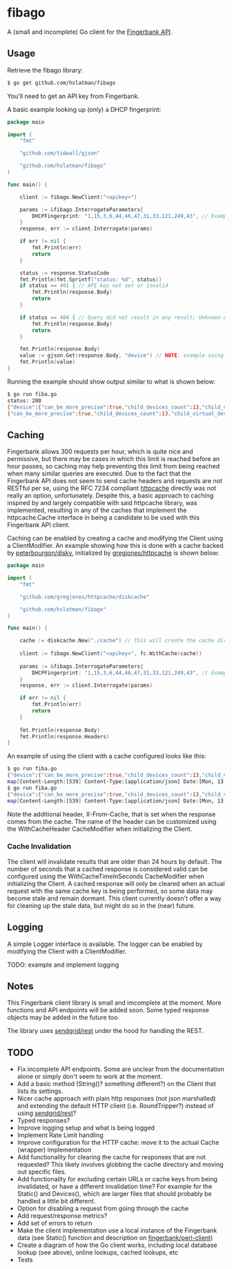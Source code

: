 # fibago

A (small and incomplete) Go client for the [Fingerbank API](https://api.fingerbank.org/).

## Usage

Retrieve the fibago library:

```bash
$ go get github.com/hslatman/fibago
```

You'll need to get an API key from Fingerbank.

A basic example looking up (only) a DHCP fingerprint:

```go
package main

import (
	"fmt"

	"github.com/tidwall/gjson"

	"github.com/hslatman/fibago"
)

func main() {

	client := fibago.NewClient("<apikey>")

	params := &fibago.InterrogateParameters{
		DHCPFingerprint: "1,15,3,6,44,46,47,31,33,121,249,43", // Example DHCP fingerprint
	}
	response, err := client.Interrogate(params) 

	if err != nil {
		fmt.Println(err)
		return
	}

	status := response.StatusCode
	fmt.Println(fmt.Sprintf("status: %d", status))
	if status == 401 { // API key not set or invalid
		fmt.Println(response.Body)
		return
	}

	if status == 404 { // Query did not result in any result; Unknown device
		fmt.Println(response.Body)
		return
	}

	fmt.Println(response.Body)
	value := gjson.Get(response.Body, "device") // NOTE: example using gjson for extracting values from JSON
	fmt.Println(value)
}
```

Running the example should show output similar to what is shown below:

```bash
$ go run fiba.go
status: 200
{"device":{"can_be_more_precise":true,"child_devices_count":13,"child_virtual_devices_count":5,"created_at":"2014-09-09T15:09:50.000Z","id":1,"name":"Windows OS","parent_id":16879,"parents":[{"created_at":"2017-09-14T18:41:06.000Z","id":16879,"name":"Operating System","parent_id":null,"updated_at":"2020-04-09T06:58:16.000Z","virtual_parent_id":null}],"updated_at":"2020-02-08T07:38:14.000Z","virtual_parent_id":null},"device_name":"Operating System/Windows OS","request_id":"b41dbcb2-11c7-45e3-a08c-6ab72a478c8c","score":87,"version":""}
{"can_be_more_precise":true,"child_devices_count":13,"child_virtual_devices_count":5,"created_at":"2014-09-09T15:09:50.000Z","id":1,"name":"Windows OS","parent_id":16879,"parents":[{"created_at":"2017-09-14T18:41:06.000Z","id":16879,"name":"Operating System","parent_id":null,"updated_at":"2020-04-09T06:58:16.000Z","virtual_parent_id":null}],"updated_at":"2020-02-08T07:38:14.000Z","virtual_parent_id":null}
```

## Caching

Fingerbank allows 300 requests per hour, which is quite nice and permissive, but there may be cases in which this limit is reached before an hour passes, so caching may help preventing this limit from being reached when many similar queries are executed.
Due to the fact that the Fingerbank API does not seem to send cache headers and requests are not RESTful per se, using the RFC 7234 compliant [httpcache](https://github.com/gregjones/httpcache) directly was not really an option, unfortunately.
Despite this, a basic approach to caching inspired by and largely compatible with said httpcache library, was implemented, resulting in any of the caches that implement the httpcache.Cache interface in being a candidate to be used with this Fingerbank API client.

Caching can be enabled by creating a cache and modifying the Client using a ClientModifier.
An example showing how this is done with a cache backed by [peterbourgon/diskv](https://github.com/peterbourgon/diskv), initialized by [gregjones/httpcache](https://github.com/gregjones/httpcache/diskcache) is shown below:

```go
package main

import (
	"fmt"

	"github.com/gregjones/httpcache/diskcache"

	"github.com/hslatman/fibago"
)

func main() {

    cache := diskcache.New("./cache") // This will create the cache directory in the current working directory
    
    client := fibago.NewClient("<apikey>", fc.WithCache(cache))
	
	params := &fibago.InterrogateParameters{
		DHCPFingerprint: "1,15,3,6,44,46,47,31,33,121,249,43", // Example DHCP fingerprint
	}
    response, err := client.Interrogate(params) 

	if err != nil {
		fmt.Println(err)
		return
    }
    
    fmt.Println(response.Body)
    fmt.Println(response.Headers)
}
```

An example of using the client with a cache configured looks like this:

```bash
$ go run fiba.go
{"device":{"can_be_more_precise":true,"child_devices_count":13,"child_virtual_devices_count":5,"created_at":"2014-09-09T15:09:50.000Z","id":1,"name":"Windows OS","parent_id":16879,"parents":[{"created_at":"2017-09-14T18:41:06.000Z","id":16879,"name":"Operating System","parent_id":null,"updated_at":"2020-04-09T06:58:16.000Z","virtual_parent_id":null}],"updated_at":"2020-02-08T07:38:14.000Z","virtual_parent_id":null},"device_name":"Operating System/Windows OS","request_id":"cefc1482-7775-43cb-b4fc-f8526f88a6fa","score":87,"version":""}
map[Content-Length:[539] Content-Type:[application/json] Date:[Mon, 13 Apr 2020 14:50:46 GMT] Server:[Caddy Caddy Caddy]]
$ go run fiba.go
{"device":{"can_be_more_precise":true,"child_devices_count":13,"child_virtual_devices_count":5,"created_at":"2014-09-09T15:09:50.000Z","id":1,"name":"Windows OS","parent_id":16879,"parents":[{"created_at":"2017-09-14T18:41:06.000Z","id":16879,"name":"Operating System","parent_id":null,"updated_at":"2020-04-09T06:58:16.000Z","virtual_parent_id":null}],"updated_at":"2020-02-08T07:38:14.000Z","virtual_parent_id":null},"device_name":"Operating System/Windows OS","request_id":"cefc1482-7775-43cb-b4fc-f8526f88a6fa","score":87,"version":""}
map[Content-Length:[539] Content-Type:[application/json] Date:[Mon, 13 Apr 2020 14:50:46 GMT] Server:[Caddy Caddy Caddy] X-From-Cache:[1]]
```

Note the additional header, X-From-Cache, that is set when the response comes from the cache.
The name of the header can be customized using the WithCacheHeader CacheModifier when initializing the Client.

### Cache Invalidation

The client will invalidate results that are older than 24 hours by default.
The number of seconds that a cached response is considered valid can be configured using the WithCacheTimeInSeconds CacheModifier when initializing the Client.
A cached response will only be cleared when an actual request with the same cache key is being performed, so some data may become stale and remain dormant.
This client currently doesn't offer a way for cleaning up the stale data, but might do so in the (near) future.


## Logging

A simple Logger interface is available.
The logger can be enabled by modifying the Client with a ClientModifier.

TODO: example and implement logging

## Notes

This Fingerbank client library is small and imcomplete at the moment.
More functions and API endpoints will be added soon.
Some typed response objects may be added in the future too.

The library uses [sendgrid/rest](https://github.com/sendgrid/rest) under the hood for handling the REST.

## TODO

* Fix incomplete API endpoints. Some are unclear from the documentation alone or simply don't seem to work at the moment.
* Add a basic method (String()? something different?) on the Client that lists its settings.
* Nicer cache approach with plain http responses (not json marshalled) and extending the default HTTP client (i.e. RoundTripper?) instead of using [sendgrid/rest](https://github.com/sendgrid/rest)?
* Typed responses?
* Improve logging setup and what is being logged
* Implement Rate Limit handling
* Improve configuration for the HTTP cache: move it to the actual Cache (wrapper) implementation
* Add functionality for clearing the cache for responses that are not requested? This likely involves globbing the cache directory and moving out specific files.
* Add functionality for excluding certain URLs or cache keys from being invalidated, or have a different invalidation time? For example for the Static() and Devices(), which are larger files that should probably be handled a little bit different.
* Option for disabling a request from going through the cache
* Add request/response metrics?
* Add set of errors to return
* Make the client implementation use a local instance of the Fingerbank data (see Static() function and description on [fingerbank/perl-client](https://github.com/fingerbank/perl-client/blob/master/client-development-guidelines.md))
* Create a diagram of how the Go client works, including local database lookup (see above), online lookups, cached lookups, etc
* Tests
